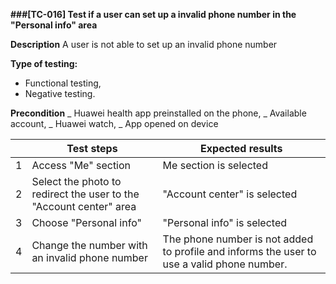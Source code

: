 **###[TC-016] Test if a user can set up a invalid phone number in the "Personal info" area**

**Description**
A user is not able to set up an invalid phone number

**Type of testing:**

- Functional testing,
- Negative testing.

**Precondition**
_ Huawei health app preinstalled on the phone,
_ Available account,
_ Huawei watch,
_ App opened on device

|     | **Test steps**                                                     | **Expected results**                                                                       |
| --- | ------------------------------------------------------------------ | ------------------------------------------------------------------------------------------ |
| 1   | Access "Me" section                                                | Me section is selected                                                                     |
| 2   | Select the photo to redirect the user to the "Account center" area | "Account center" is selected                                                               |
| 3   | Choose "Personal info"                                             | "Personal info" is selected                                                                |
| 4   | Change the number with an invalid phone number                     | The phone number is not added to profile and informs the user to use a valid phone number. |
